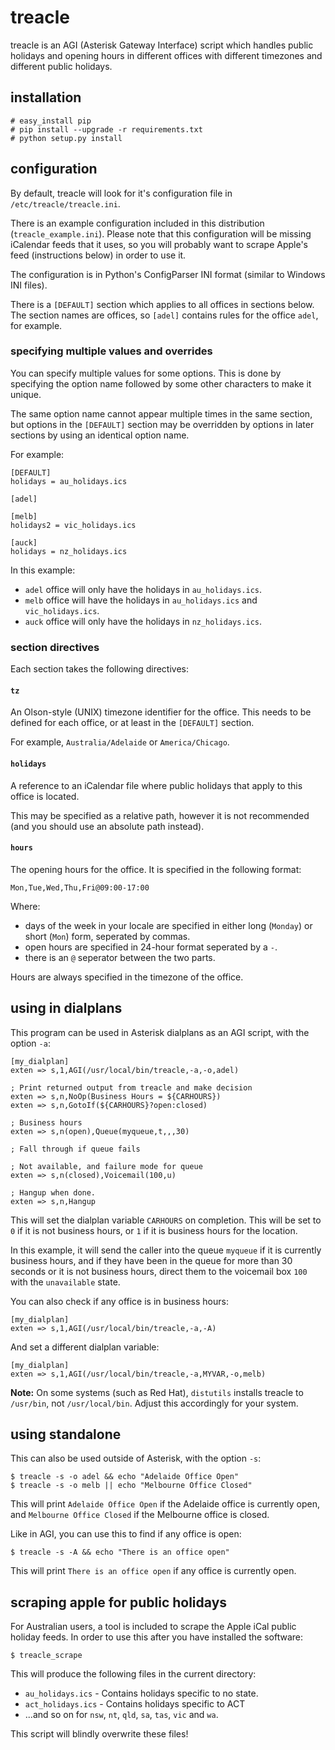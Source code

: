 # treacle #

treacle is an AGI (Asterisk Gateway Interface) script which handles public holidays and opening hours in different offices with different timezones and different public holidays.

## installation ##

	# easy_install pip
	# pip install --upgrade -r requirements.txt
	# python setup.py install

## configuration ##

By default, treacle will look for it's configuration file in `/etc/treacle/treacle.ini`.

There is an example configuration included in this distribution (`treacle_example.ini`).  Please note that this configuration will be missing iCalendar feeds that it uses, so you will probably want to scrape Apple's feed (instructions below) in order to use it.

The configuration is in Python's ConfigParser INI format (similar to Windows INI files).

There is a `[DEFAULT]` section which applies to all offices in sections below.  The section names are offices, so `[adel]` contains rules for the office `adel`, for example.

### specifying multiple values and overrides ###

You can specify multiple values for some options.  This is done by specifying the option name followed by some other characters to make it unique.

The same option name cannot appear multiple times in the same section, but options in the `[DEFAULT]` section may be overridden by options in later sections by using an identical option name.

For example:

	[DEFAULT]
	holidays = au_holidays.ics

	[adel]
	
	[melb]
	holidays2 = vic_holidays.ics
	
	[auck]
	holidays = nz_holidays.ics
	
In this example:

* `adel` office will only have the holidays in `au_holidays.ics`.
* `melb` office will have the holidays in `au_holidays.ics` and `vic_holidays.ics`.
* `auck` office will only have the holidays in `nz_holidays.ics`.

### section directives ###

Each section takes the following directives:

#### `tz` ####

An Olson-style (UNIX) timezone identifier for the office.  This needs to be defined for each office, or at least in the `[DEFAULT]` section.

For example, `Australia/Adelaide` or `America/Chicago`.

#### `holidays` ####

A reference to an iCalendar file where public holidays that apply to this office is located.

This may be specified as a relative path, however it is not recommended (and you should use an absolute path instead).

#### `hours` ####

The opening hours for the office.  It is specified in the following format:

	Mon,Tue,Wed,Thu,Fri@09:00-17:00

Where:

* days of the week in your locale are specified in either long (`Monday`) or short (`Mon`) form, seperated by commas.
* open hours are specified in 24-hour format seperated by a `-`.
* there is an `@` seperator between the two parts.

Hours are always specified in the timezone of the office.

## using in dialplans ##

This program can be used in Asterisk dialplans as an AGI script, with the option `-a`:

	[my_dialplan]
	exten => s,1,AGI(/usr/local/bin/treacle,-a,-o,adel)
	
	; Print returned output from treacle and make decision
	exten => s,n,NoOp(Business Hours = ${CARHOURS})
	exten => s,n,GotoIf(${CARHOURS}?open:closed)
	
	; Business hours
	exten => s,n(open),Queue(myqueue,t,,,30)
	
	; Fall through if queue fails
	
	; Not available, and failure mode for queue
	exten => s,n(closed),Voicemail(100,u)
	
	; Hangup when done.
	exten => s,n,Hangup

This will set the dialplan variable `CARHOURS` on completion.  This will be set to `0` if it is not business hours, or `1` if it is business hours for the location.

In this example, it will send the caller into the queue `myqueue` if it is currently business hours, and if they have been in the queue for more than 30 seconds or it is not business hours, direct them to the voicemail box `100` with the `unavailable` state.

You can also check if any office is in business hours:

	[my_dialplan]
	exten => s,1,AGI(/usr/local/bin/treacle,-a,-A)

And set a different dialplan variable:

	[my_dialplan]
	exten => s,1,AGI(/usr/local/bin/treacle,-a,MYVAR,-o,melb)

**Note:** On some systems (such as Red Hat), `distutils` installs treacle to `/usr/bin`, not `/usr/local/bin`.  Adjust this accordingly for your system.


## using standalone ##

This can also be used outside of Asterisk, with the option `-s`:

	$ treacle -s -o adel && echo "Adelaide Office Open"
	$ treacle -s -o melb || echo "Melbourne Office Closed"

This will print `Adelaide Office Open` if the Adelaide office is currently open, and `Melbourne Office Closed` if the Melbourne office is closed.

Like in AGI, you can use this to find if any office is open:

	$ treacle -s -A && echo "There is an office open"

This will print `There is an office open` if any office is currently open.

## scraping apple for public holidays ##

For Australian users, a tool is included to scrape the Apple iCal public holiday feeds.  In order to use this after you have installed the software:

	$ treacle_scrape
	
This will produce the following files in the current directory:

* `au_holidays.ics` - Contains holidays specific to no state.
* `act_holidays.ics` - Contains holidays specific to ACT
* ...and so on for `nsw`, `nt`, `qld`, `sa`, `tas`, `vic` and `wa`.

This script will blindly overwrite these files!

